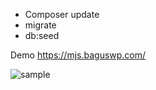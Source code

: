 - Composer update
- migrate
- db:seed

Demo
https://mjs.baguswp.com/

![sample](./images.png "sample")